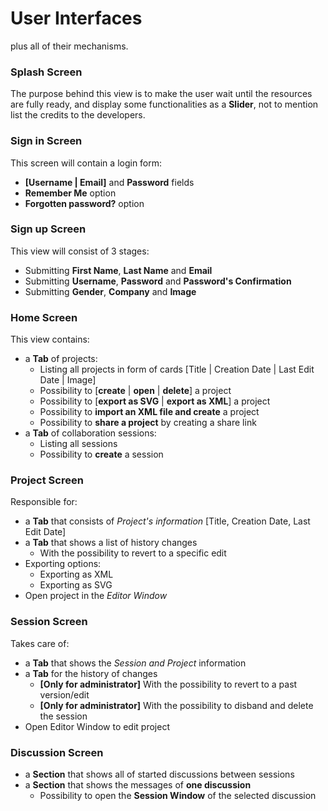 # User Interfaces
plus all of their mechanisms.

### Splash Screen
The purpose behind this view is to make the user wait until the resources are fully ready,
and display some functionalities as a **Slider**, not to mention list the credits to the developers.

### Sign in Screen
This screen will contain a login form:
- **[Username | Email]** and **Password** fields
- **Remember Me** option
- **Forgotten password?** option

### Sign up Screen
This view will consist of 3 stages:
- Submitting **First Name**, **Last Name** and **Email**
- Submitting **Username**, **Password** and **Password's Confirmation**
- Submitting **Gender**, **Company** and **Image**

### Home Screen
This view contains:
-  a **Tab** of projects:
   -  Listing all projects in form of cards [Title | Creation Date | Last Edit Date | Image]
   -  Possibility to [**create** | **open** | **delete**] a project
   -  Possibility to [**export as SVG** | **export as XML**] a project
   -  Possibility to **import an XML file and create** a project
   -  Possibility to **share a project** by creating a share link
-  a **Tab** of collaboration sessions:
   - Listing all sessions
   - Possibility to **create** a session

### Project Screen
Responsible for:
- a **Tab** that consists of *Project's information* [Title, Creation Date, Last Edit Date]
- a **Tab** that shows a list of history changes
  - With the possibility to revert to a specific edit
- Exporting options:
  - Exporting as XML
  - Exporting as SVG
- Open project in the *Editor Window*

### Session Screen
Takes care of:
- a **Tab** that shows the *Session and Project* information
- a **Tab** for the history of changes
  - **[Only for administrator]** With the possibility to revert to a past version/edit
  - **[Only for administrator]** With the possibility to disband and delete the session
- Open Editor Window to edit project

### Discussion Screen
- a **Section** that shows all of started discussions between sessions
- a **Section** that shows the messages of **one discussion**
  - Possibility to open the **Session Window** of the selected discussion
